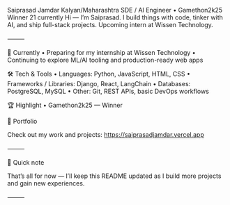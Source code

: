 Saiprasad Jamdar
Kalyan/Maharashtra
SDE / AI Engineer • Gamethon2k25 Winner
21 currently
Hi — I’m Saiprasad. I build things with code, tinker with AI, and ship full-stack projects.
Upcoming intern at Wissen Technology.

⸻

🔭 Currently
	•	Preparing for my internship at Wissen Technology
	•	Continuing to explore ML/AI tooling and production-ready web apps

🛠️ Tech & Tools
	•	Languages: Python, JavaScript, HTML, CSS
	•	Frameworks / Libraries: Django, React, LangChain
	•	Databases: PostgreSQL, MySQL
	•	Other: Git, REST APIs, basic DevOps workflows

🏆 Highlight
	•	Gamethon2k25 — Winner

📁 Portfolio

Check out my work and projects:
https://saiprasadjamdar.vercel.app

⸻

📌 Quick note

That’s all for now — I’ll keep this README updated as I build more projects and gain new experiences.

⸻


<!--
**Sparky17561/Sparky17561** is a ✨ _special_ ✨ repository because its `README.md` (this file) appears on your GitHub profile.

Here are some ideas to get you started:

- 🔭 I’m currently working on ...
- 🌱 I’m currently learning ...
- 👯 I’m looking to collaborate on ...
- 🤔 I’m looking for help with ...
- 💬 Ask me about ...
- 📫 How to reach me: ...
- 😄 Pronouns: ...
- ⚡ Fun fact: ...
-->

